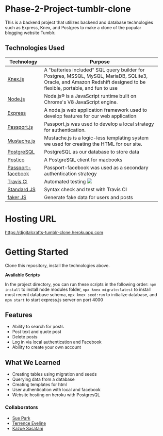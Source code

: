 # Phase-2-Project-tumblr-clone

This is a backend project that utilizes backend and database technologies such as Express, Knex, and Postgres to make a clone of the popular blogging website Tumblr.

## Technologies Used
| Technology                                                    | Purpose                                                                                                                                                              |
|---------------------------------------------------------------|----------------------------------------------------------------------------------------------------------------------------------------------------------------------|
| [Knex.js](http://knexjs.org/)                                 | A "batteries included" SQL query builder for Postgres, MSSQL, MySQL, MariaDB, SQLite3, Oracle, and Amazon Redshift designed to be flexible, portable, and fun to use |
| [Node.js](https://nodejs.org/en/)                             | Node.js® is a JavaScript runtime built on Chrome's V8 JavaScript engine.                                                                                             |
| [Express](https://expressjs.com/)                             | A node.js web application framework used to develop features for our web application                                                                                 |
| [Passport.js](http://www.passportjs.org/)                     | Passport.js was used to develop a local strategy for authentication.                                                                                                 |
| [Mustache.js](https://mustache.github.io/)                    | Mustache.js is a logic-less templating system we used for creating the HTML for our site.                                                                            |
| [PostgreSQL](https://www.postgresql.org/)                     | PostgreSQL as our database to store data                                                                                                                             |
| [Postico](https://eggerapps.at/postico/)                      | A PostgreSQL client for macbooks                                                                                                                                     |
| [Passport-facebook](http://www.passportjs.org/docs/facebook/) | Passport-facebook was used as a secondary authentication strategy                                                                                                    |
| [Travis CI](https://travis-ci.com/) | Automated testing <img src="https://travis-ci.com/tjeve/phase-2-project-tumblr-clone.svg?branch=master"> |
| [Standard JS](https://standardjs.com/) | Syntax check and test with Travis CI |
| [faker JS](https://github.com/marak/Faker.js/) | Generate fake data for users and posts |

# Hosting URL

https://digitalcrafts-tumblr-clone.herokuapp.com

# Getting Started

Clone this repository, install the technologies above. 

**Available Scripts**

In the project directory, you can run these scripts in the following order:
`npm install` to install node modules folder, 
`npx knex migrate:latest` to install most recent database schema,
`npx knex seed:run` to initialize database, and
`npm start` to start express.js server on port 4000


## Features

- Ability to search for posts
- Post text and quote post
- Delete posts
- Log in via local authentication and Facebook
- Ability to create your own account

## What We Learned

- Creating tables using migration and seeds 
- Querying data from a database
- Creating templates for html
- User authentication with local and facebook
- Website hosting on heroku with PostgresQL

### Collaborators
* [Sue Park](https://github.com/suepark09)
* [Terrence Eveline](https://github.com/tjeve)
* [Kazue Sasatani](https://github.com/segakazzz)



